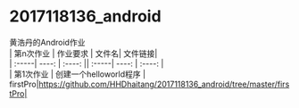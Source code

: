 # 2017118136_android
黄浩丹的Android作业  
|  第n次作业   | 作业要求 | 文件名| 文件链接|   
| :-----| ----: | :----: || :-----| ----: | :----: |   
|  第1次作业   | 创建一个helloworld程序 | firstPro|https://github.com/HHDhaitang/2017118136_android/tree/master/firstPro|
